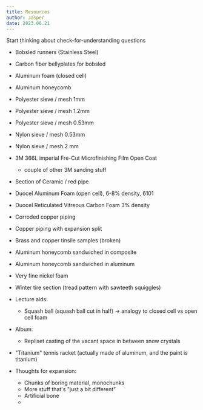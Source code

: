 ```yaml
---
title: Resources
author: Jasper
date: 2023.06.21
---
```


Start thinking about check-for-understanding questions

- Bobsled runners (Stainless Steel)
- Carbon fiber bellyplates for bobsled
- Aluminum foam (closed cell)
- Aluminum honeycomb
- Polyester sieve / mesh 1mm
- Polyester sieve / mesh 1.2mm
- Polyester sieve / mesh 0.53mm
- Nylon sieve / mesh 0.53mm
- Nylon sieve / mesh 2 mm
- 3M 366L imperial Fre-Cut Microfinishing Film Open Coat
    - couple of other 3M sanding stuff
- Section of Ceramic / red pipe
- Duocel Aluminum Foam (open cell), 6-8% density, 6101
- Duocel Reticulated Vitreous Carbon Foam 3% density
- Corroded copper piping
- Copper piping with expansion split
- Brass and copper tinsile samples (broken)
- Aluminum honeycomb sandwiched in composite
- Aluminum honeycomb sandwiched in aluminum
- Very fine nickel foam
- Winter tire section (tread pattern with sawteeth squiggles)
- Lecture aids:
     - Squash ball (squash ball cut in half) -> analogy to closed cell vs open cell foam
- Album:
    - Repliset casting of the vacant space in between snow crystals
- "Titanium" tennis racket (actually made of aluminum, and the paint is titanium)


- Thoughts for expansion:
    - Chunks of boring material, monochunks
    - More stuff that's "just a bit different"
    - Artificial bone
    - 
